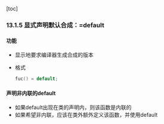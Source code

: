 [toc]

### 13.1.5 显式声明默认合成：=default

#### 功能

* 显示地要求编译器生成合成的版本

* 格式

  ```C++
  fuc() = default;
  ```

#### 声明非内联的default

* 如果default出现在类的声明内，则该函数是内联的
* 如果希望非内联，应该在类外额外定义该函数，并使用default